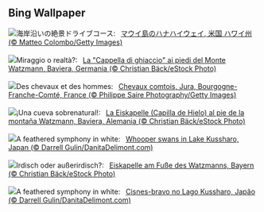 ## Bing Wallpaper
![](https://www.bing.com/th?id=OHR.HanaHighway_JA-JP5594909770_UHD.jpg&w=1000)海岸沿いの絶景ドライブコース:&nbsp;&ensp;[マウイ島のハナハイウェイ, 米国 ハワイ州 (© Matteo Colombo/Getty Images)](https://www.bing.com/th?id=OHR.HanaHighway_JA-JP5594909770_UHD.jpg)
<br><br/>
![](https://www.bing.com/th?id=OHR.IceChapel_IT-IT4504163641_UHD.jpg&w=1000)Miraggio o realtà?:&nbsp;&ensp;[La "Cappella di ghiaccio" ai piedi del Monte Watzmann, Baviera, Germania (© Christian Bäck/eStock Photo)](https://www.bing.com/th?id=OHR.IceChapel_IT-IT4504163641_UHD.jpg)
<br><br/>
![](https://www.bing.com/th?id=OHR.SnowHorses_FR-FR2904040226_UHD.jpg&w=1000)Des chevaux et des hommes:&nbsp;&ensp;[Chevaux comtois, Jura, Bourgogne-Franche-Comté, France (© Philippe Saire Photography/Getty Images)](https://www.bing.com/th?id=OHR.SnowHorses_FR-FR2904040226_UHD.jpg)
<br><br/>
![](https://www.bing.com/th?id=OHR.IceChapel_ES-ES1557442050_UHD.jpg&w=1000)¡Una cueva sobrenatural!:&nbsp;&ensp;[La Eiskapelle (Capilla de Hielo) al pie de la montaña Watzmann, Baviera, Alemania (© Christian Bäck/eStock Photo)](https://www.bing.com/th?id=OHR.IceChapel_ES-ES1557442050_UHD.jpg)
<br><br/>
![](https://www.bing.com/th?id=OHR.HokkaidoSwans_EN-GB1710828228_UHD.jpg&w=1000)A feathered symphony in white:&nbsp;&ensp;[Whooper swans in Lake Kussharo, Japan (© Darrell Gulin/DanitaDelimont.com)](https://www.bing.com/th?id=OHR.HokkaidoSwans_EN-GB1710828228_UHD.jpg)
<br><br/>
![](https://www.bing.com/th?id=OHR.IceChapel_DE-DE7506991008_UHD.jpg&w=1000)Irdisch oder außerirdisch?:&nbsp;&ensp;[Eiskapelle am Fuße des Watzmanns, Bayern (© Christian Bäck/eStock Photo)](https://www.bing.com/th?id=OHR.IceChapel_DE-DE7506991008_UHD.jpg)
<br><br/>
![](https://www.bing.com/th?id=OHR.HokkaidoSwans_PT-BR9743619852_UHD.jpg&w=1000)A feathered symphony in white:&nbsp;&ensp;[Cisnes-bravo no Lago Kussharo, Japão (© Darrell Gulin/DanitaDelimont.com)](https://www.bing.com/th?id=OHR.HokkaidoSwans_PT-BR9743619852_UHD.jpg)
<br><br/>
